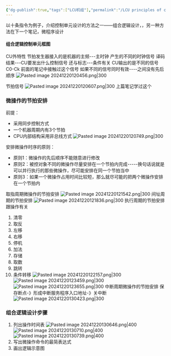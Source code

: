 ```yaml
---
{"dg-publish":true,"tags":["LCU机组"],"permalink":"/LCU principles of computer composition/组合逻辑设计/","dgPassFrontmatter":true,"noteIcon":"","created":"2024-11-28T11:11:48.465+08:00","updated":"2025-04-19T09:59:16.734+08:00"}
---
```



以十条指令为例子，介绍控制单元设计的方法之一——组合逻辑设计，，另一种方法在下一个笔记，微程序设计

#### 组合逻辑控制单元框图
CU外特性
节拍发生器接入的是机器的主频---主时钟  产生的不同的时钟信号
译码结果---CU要发出什么控制信号
还与标志---条件有关
CU输出的是不同的信号C0-Ck
前面的笔记中接触过这个信号 如果不同的信号同时有效----之间没有先后顺序
![Pasted image 20241220120456.png|300](/img/user/accessory/Pasted%20image%2020241220120456.png)

节拍信号
![Pasted image 20241220120607.png|300](/img/user/accessory/Pasted%20image%2020241220120607.png)
上篇笔记学过这个

### 微操作的节拍安排
前提：
- 采用同步控制方式
- 一个机器周期内有3个节拍
- CPU内部结构采用非总线方式
![Pasted image 20241220120749.png|300](/img/user/accessory/Pasted%20image%2020241220120749.png)

安排微操作时序的原则：
- 原则1：微操作的先后顺序不能随意进行修改
- 原则2：被控对象不同的微操作尽量安排在一个节拍内完成-----换句话说就是可以并行执行的那些微操作，尽可能安排在同一个节拍当中
- 原则3：如果一个微操作占用时间比较短，那么就尽可能的把两个微操作安排在一个节拍内

取指周期微操作的节拍安排
![Pasted image 20241220121542.png|300](/img/user/accessory/Pasted%20image%2020241220121542.png)
间址周期的节拍安排
![Pasted image 20241220121836.png|300](/img/user/accessory/Pasted%20image%2020241220121836.png)
执行周期的节拍安排
跟操作有关
1. 清零
2. 取反
3. 左移
4. 右移
5. 停机
6. 加法
7. 存储
8. 取数
9. 跳转
10. 条件转移
![Pasted image 20241220122157.png|300](/img/user/accessory/Pasted%20image%2020241220122157.png)
![Pasted image 20241220123459.png|300](/img/user/accessory/Pasted%20image%2020241220123459.png)
![Pasted image 20241220123655.png|300](/img/user/accessory/Pasted%20image%2020241220123655.png)
中断周期微操作的节拍安排
保存断点-》形成中断服务程序入口地址-》关中断
![Pasted image 20241220130423.png|300](/img/user/accessory/Pasted%20image%2020241220130423.png)

### 组合逻辑设计步骤
1. 列出操作时间表
	![Pasted image 20241220130646.png|400](/img/user/accessory/Pasted%20image%2020241220130646.png)
	![Pasted image 20241220130710.png|400](/img/user/accessory/Pasted%20image%2020241220130710.png)
	![Pasted image 20241220130739.png|400](/img/user/accessory/Pasted%20image%2020241220130739.png)
2. 写出微操作命令的最简表达式
3. 画出逻辑示意图